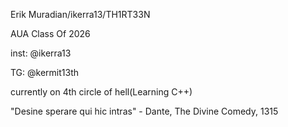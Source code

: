 Erik Muradian/ikerra13/TH1RT33N

AUA Class Of 2026

inst: @ikerra13

TG: @kermit13th

currently on 4th circle of hell(Learning C++)


"Desine sperare qui hic intras" -
Dante, The Divine Comedy,
1315




<!---
ikerra13/ikerra13 is a ✨ special ✨ repository because its `README.md` (this file) appears on your GitHub profile.
You can click the Preview link to take a look at your changes.
--->
